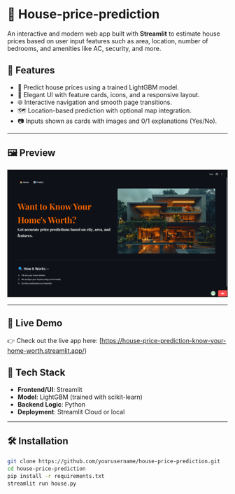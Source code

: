 #  🏡 House-price-prediction

An interactive and modern web app built with **Streamlit** to estimate house prices based on user input features such as area, location, number of bedrooms, and amenities like AC, security, and more.

## 🚀 Features

- 🔮 Predict house prices using a trained LightGBM model.
- 🎨 Elegant UI with feature cards, icons, and a responsive layout.
- 🌐 Interactive navigation and smooth page transitions.
- 🗺️ Location-based prediction with optional map integration.
- 📷 Inputs shown as cards with images and 0/1 explanations (Yes/No).

---

## 🖼️ Preview

![App Screenshot](https://github.com/rathour-anushka/House-price-prediction/blob/main/Screenshot%202025-04-10%20204657.png)

---
## 🔗 Live Demo

👉 Check out the live app here: [https://house-price-prediction-know-your-home-worth.streamlit.app/)


## 🧰 Tech Stack

- **Frontend/UI**: Streamlit
- **Model**: LightGBM (trained with scikit-learn)
- **Backend Logic**: Python
- **Deployment**: Streamlit Cloud or local

---

## 🛠️ Installation

```bash
git clone https://github.com/yourusername/house-price-prediction.git
cd house-price-prediction
pip install -r requirements.txt
streamlit run house.py
